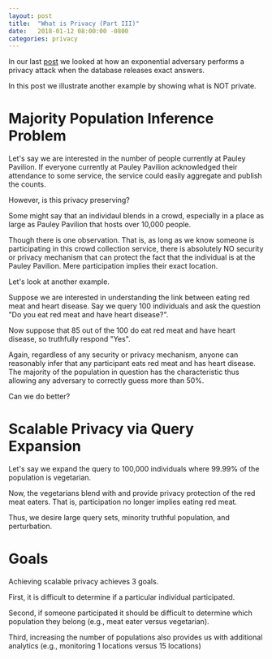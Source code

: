 ```yaml
---
layout: post
title:  "What is Privacy (Part III)"
date:   2018-01-12 08:00:00 -0800
categories: privacy
---
```


In our last [post](https://medium.com/the-privacy-point/what-is-privacy-part-ii-af6b53c36c74) we looked at how an exponential adversary performs a privacy attack when the database releases exact answers.

In this post we illustrate another example by showing what is NOT private.

# Majority Population Inference Problem

Let's say we are interested in the number of people currently at Pauley Pavilion. If everyone currently at Pauley Pavilion acknowledged their attendance to some service, the service could easily aggregate and publish the counts.

However, is this privacy preserving?

Some might say that an individaul blends in a crowd, especially in a place as large as Pauley Pavilion that hosts over 10,000 people.

Though there is one observation. That is, as long as we know someone is participating in this crowd collection service, there is absolutely NO security or privacy mechanism that can protect the fact that the individual is at the Pauley Pavilion. Mere participation implies their exact location.

Let's look at another example.

Suppose we are interested in understanding the link between eating red meat and heart disease. Say we query 100 individuals and ask the question "Do you eat red meat and have heart disease?".

Now suppose that 85 out of the 100 do eat red meat and have heart disease, so truthfully respond "Yes".

Again, regardless of any security or privacy mechanism, anyone can reasonably infer that any participant eats red meat and has heart disease. The majority of the population in question has the characteristic thus allowing any adversary to correctly guess more than 50%.

Can we do better?

# Scalable Privacy via Query Expansion

Let's say we expand the query to 100,000 individuals where 99.99% of the population is vegetarian.

Now, the vegetarians blend with and provide privacy protection of the red meat eaters. That is, participation no longer implies eating red meat.

Thus, we desire large query sets, minority truthful population, and perturbation.

# Goals

Achieving scalable privacy achieves 3 goals.

First, it is difficult to determine if a particular individual participated.

Second, if someone participated it should be difficult to determine which population they belong (e.g., meat eater versus vegetarian).

Third, increasing the number of populations also provides us with additional analytics (e.g., monitoring 1 locations versus 15 locations)


